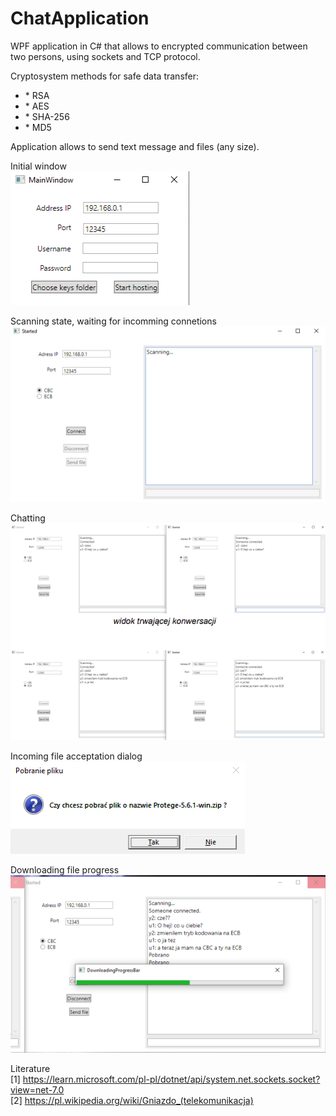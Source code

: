 # ChatApplication

WPF application in C# that allows to encrypted communication between two persons, using sockets and TCP protocol.

Cryptosystem methods for safe data transfer:
<ul>
    <li>* RSA</li>
    <li>* AES</li>
    <li>* SHA-256</li>
    <li>* MD5</li>
</ul>
Application allows to send text message and files (any size). <br>

Initial window<br>
![Alt text](img/image.png)

Scanning state, waiting for incomming connetions<br>
![Alt text](img/image-1.png)

Chatting<br>
![Alt text](img/image-2.png)

Incoming file acceptation dialog<br>
![Alt text](img/image-3.png)

Downloading file progress<br>
![Alt text](img/image-4.png)



Literature<br>
[1] https://learn.microsoft.com/pl-pl/dotnet/api/system.net.sockets.socket?view=net-7.0<br>
[2] https://pl.wikipedia.org/wiki/Gniazdo_(telekomunikacja)